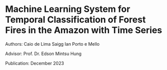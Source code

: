 # Machine Learning System for Temporal Classification of Forest Fires in the Amazon with Time Series
Authors:
Caio de Lima Saigg
Ian Porto e Mello

Advisor:
Prof. Dr. Edson Mintsu Hung

Publication:
December 2023
